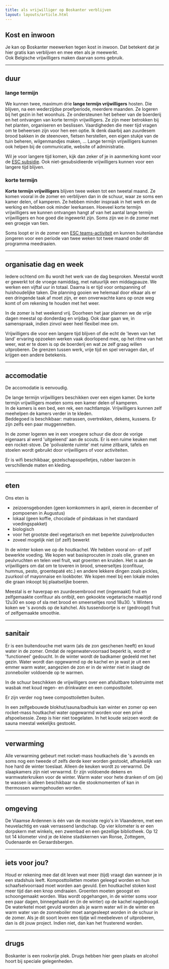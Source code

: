 ```yaml
---
title: als vrijwilliger op Boskanter verblijven
layout: layouts/article.html
---
```

## Kost en inwoon
Je kan op Boskanter meewerken tegen kost in inwoon. Dat betekent dat je hier gratis kan verblijven en mee eten als je meewerkt.  
Ook Belgische vrijwilligers maken daarvan soms gebruik.

---

## duur

### lange termijn

We kunnen twee, maximum drie **lange termijn vrijwilligers** hosten. Die blijven, na een wederzijdse proefperiode, meerdere maanden. Ze logeren bij het gezin in het woonhuis. Ze ondersteunen het beheer van de boerderij en het ontvangen van korte termijn vrijwilligers. Ze zijn meer betrokken bij het planten, organiseren en beslissen. Vaardigheden die meer tijd vragen om te beheersen zijn voor hen een optie. Ik denk daarbij aan zuurdesem brood bakken in de steenoven, fietsen herstellen, een eigen stukje van de tuin beheren, wilgenmandjes maken, ... Lange termijn vrijwilligers kunnen ook helpen bij de communicatie, website of administratie.

Wil je voor langere tijd komen, kijk dan zeker of je in aanmerking komt voor de [ESC subsidie](/nl/volunteer/subsidy#ESC). Ook niet-gesubsidieerde vrijwilligers kunnen voor een langere tijd blijven.

### korte termijn

**Korte termijn vrijwilligers** blijven twee weken tot een tweetal maand. Ze komen vooral in de zomer en verblijven dan in de schuur, waar ze soms een kamer delen, of kamperen. Ze hebben minder inspraak in het werk en de werking en hebben ook minder leerkansen. Hoeveel korte termijn vrijwilligers we kunnen ontvangen hangt af van het aantal lange termijn vrijwilligers en hoe goed die ingewerkt zijn. Soms zijn we in de zomer met een groepje van tien. 

Soms loopt er in de zomer een [ESC teams-activiteit](/nl/volunteer/subsidy.md#esc) en kunnen buitenlandse jongeren voor een periode van twee weken tot twee maand onder dit programma meedraaien.

---

## organisatie dag en week
Iedere ochtend om 8u wordt het werk van de dag besproken. Meestal wordt er gewerkt tot de vroege namiddag, met natuurlijk een middagpauze. We werken een vijftal uur in totaal. Daarna is er tijd voor ontspanning of huishoudelijke taken. Die planning gooien we helemaal door elkaar als er een dringende taak af moet zijn, er een onverwachte kans op onze weg komt of om rekening te houden met het weer. 

In de zomer is het weekend vrij. Doorheen het jaar plannen we de vrije dagen meestal op donderdag en vrijdag. Ook daar gaan we, in samenspraak, indien zinvol weer heel flexibel mee om. 

Vrijwilligers die voor een langere tijd blijven of die echt de 'leven van het land' ervaring opzoeken werken vaak doorlopend mee, op het ritme van het weer, wat er te doen is op de boerderij en wat ze zelf graag willen uitproberen. De grenzen tussen werk, vrije tijd en spel vervagen dan, of krijgen een andere betekenis. 

---

## accomodatie

De accomodatie is eenvoudig. 

De lange termijn vrijwilligers beschikken over een eigen kamer. De korte termijn vrijwilligers moeten soms een kamer delen of kamperen.   
In de kamers is een bed, een rek, een nachtlampje. Vrijwilligers kunnen zelf meehelpen de kamers verder in te kleden.   
Beddegoed is beschikbaar: matrassen, overtrekken, dekens, kussens. Er zijn zelfs een paar muggennetten.

In de zomer logeren we in een vroegere schuur die door de vorige eigenaars al werd 'uitgeleend' aan de scouts. Er is een ruime keuken met een rocket-stove. De 'polivalente ruimte' met ruime zitbank, tafels en stoelen wordt gebruikt door vrijwilligers of voor activiteiten.

Er is wifi beschikbaar, gezelschapsspelletjes, rubber laarzen in verschillende maten en kleding.

---

## eten

Ons eten is
- zeizoensgebonden (geen komkommers in april, eieren in december of pompoenen in Augustus)
- lokaal (geen koffie, chocolade of pindakaas in het standaard voedingspakket)
- biologisch
- voor het grootste deel vegetarisch en met beperkte zuivelproducten
- zoveel mogelijk niet (of zelf) bewerkt

In de winter koken we op de houtkachel.
We hebben vooral on- of zelf bewerkte voeding. We kopen wat basisprocuten in zoals olie, granen en peulvruchten en telen veel fruit, wat groenten en kruiden. Het is aan de vrijwilligers om dat om te toveren in brood, smeerseltjes (confituur, hummus, pesto, groentepaté etc.) en andere lekkere dingen zoals pickles, zuurkool of mayonnaise en lookboter. We kopen meel bij een lokale molen die graan inkoopt bij plaatselijke boeren.

Meestal is er haverpap en zuurdesembrood met (ingemaakt) fruit en zelfgemaakte confituur als ontbijt, een gekookte vegetarische maaltijd rond 12u30 en soep of sla met brood en smeerseltjes rond 18u30. 's Winters koken we 's avonds op de kahchel. Als tussendoortje is er (gedroogd) fruit of zelfgemaakte smoothie.

---

## sanitair

Er is een buitendouche met warm (als de zon geschenen heeft) en koud water in de zomer. Omdat de regenwatervoorraad beperkt is, wordt er 'functioneel' gedoucht. In de winter wordt de badkamer gedeeld met het gezin. Water wordt dan opgewarmd op de kachel en je wast je uit een emmer warm water, aangezien de zon er in de winter niet in slaagt de zonneboiler voldoende op te warmen.

In de schuur beschikken de vrijwilligers over een afsluitbare toiletruimte met wasbak met koud regen- en drinkwater en een composttoilet. 

Er zijn verder nog twee composttoiletten buiten.

In een zelfgebouwde blokhut/sauna/badhuis kan winter en zomer op een rocket-mass houtkachel water opgewarmd worden voor een privé afspoelsessie. Zeep is hier niet toegelaten. In het koude seizoen wordt de sauna meestal wekelijks gestookt.

---

## verwarming

Alle verwarming gebeurt met rocket-mass houtkachels die 's avonds en soms nog een tweede of zelfs derde keer worden gestookt, afhankelijk van hoe hard de winter toeslaat. Alleen de keuken wordt zo verwarmd. De slaapkamers zijn niet verwarmd. Er zijn voldoende dekens en warmwaterkruiken voor de winter. Warm water voor hete dranken of om (je) te wassen is alleen beschikbaar na die stookmomenten of kan in thermossen warmgehouden worden.

---

## omgeving

De Vlaamse Ardennen is één van de mooiste regio's in Vlaanderen, met een heuvelachtig en vaak verrassend landschap. Op vier kilometer is er een dorpskern met winkels, een zwembad en een gezellige bibliotheek. Op 12 tot 14 kilometer vind je de kleine stadskernen van Ronse, Zottegem, Oudenaarde en Geraardsbergen.

---

## iets voor jou?

Houd er rekening mee dat dit leven wat meer (tijd) vraagt dan wanneer je in een stadshuis leeft. Komposttoiletten moeten geleegd worden en hun schaafselvoorraad moet worden aan gevuld. Een houtkachel stoken kost meer tijd dan een knop omdraaien. Groenten moeten geoogst en schoongemaakt worden. Was wordt opgehangen, in de winter soms voor een paar dagen, binnegehaald en (in de winter) op de kachel nagedroogd. De waterketel moet gevuld worden als je warm water wil in de winter en warm water van de zonneboiler moet aangesleept worden in de schuur in de zomer. Als je dit soort leven een tijdje wil meebeleven of uitproberen, dan is dit jouw project. Indien niet, dan kan het frusterend worden.

---
 
## drugs

Boskanter is een rookvrije plek. Drugs hebben hier geen plaats en alcohol hoort bij speciale gelegenheden. 
